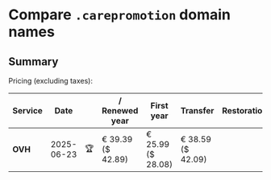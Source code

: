 # Compare `.carepromotion` domain names

## Summary

Pricing (excluding taxes):

| Service | Date |  | / Renewed year | First year | Transfer | Restoration |
|--|--|--|--|--|--|--|
| **OVH** | 2025-06-23 | 🏆 | € 39.39<br>($ 42.89) | € 25.99<br>($ 28.08) | € 38.59<br>($ 42.09) |  |
